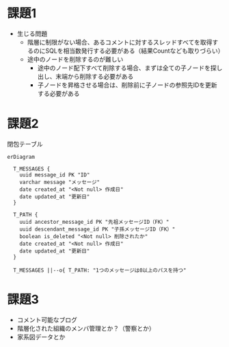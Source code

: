 # 課題1

- 生じる問題
  - 階層に制限がない場合、あるコメントに対するスレッドすべてを取得するのにSQLを相当数発行する必要がある（結果Countなども取りづらい）
  - 途中のノードを削除するのが難しい
    - 途中のノード配下すべて削除する場合、まずは全ての子ノードを探し出し、末端から削除する必要がある
    - 子ノードを昇格させる場合は、削除前に子ノードの参照先IDを更新する必要がある

# 課題2

閉包テーブル

```mermaid
erDiagram

  T_MESSAGES {
    uuid message_id PK "ID"
    varchar message "メッセージ"
    date created_at "<Not null> 作成日"
    date updated_at "更新日"
  }

  T_PATH {
    uuid ancestor_message_id PK "先祖メッセージID（FK）"
    uuid descendant_message_id PK "子孫メッセージID（FK）"
    boolean is_deleted "<Not null> 削除されたか"
    date created_at "<Not null> 作成日"
    date updated_at "更新日"
  }

  T_MESSAGES ||--o{ T_PATH: "1つのメッセージは0以上のパスを持つ"
```

# 課題3

- コメント可能なブログ
- 階層化された組織のメンバ管理とか？（警察とか）
- 家系図データとか
